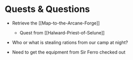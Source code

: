 # Quests & Questions

- Retrieve the [[Map-to-the-Arcane-Forge]]
	- Quest from [[Halward-Priest-of-Selune]]

- Who or what is stealing rations from our camp at night?

- Need to get the equipment from Sir Ferro checked out
